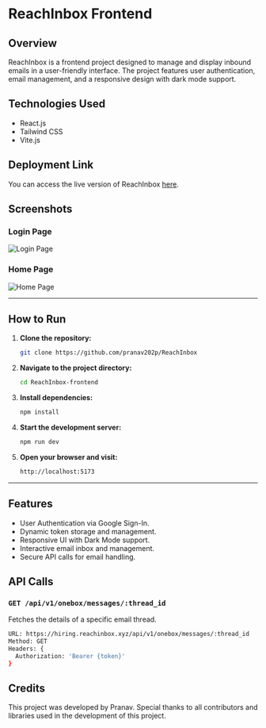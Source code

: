 # ReachInbox Frontend

## Overview
ReachInbox is a frontend project designed to manage and display inbound emails in a user-friendly interface. The project features user authentication, email management, and a responsive design with dark mode support.

## Technologies Used
- React.js
- Tailwind CSS
- Vite.js


## Deployment Link
You can access the live version of ReachInbox [here](https://reach-inbox-ecru.vercel.app/).

## Screenshots
### Login Page
![Login Page](link-to-your-screenshot1.png)

### Home Page
![Home Page](link-to-your-screenshot2.png)





---

## How to Run

1. **Clone the repository:**
   ```bash
   git clone https://github.com/pranav202p/ReachInbox
   ```

2. **Navigate to the project directory:**
   ```bash
   cd ReachInbox-frontend
   ```

3. **Install dependencies:**
   ```bash
   npm install
   ```

4. **Start the development server:**
   ```bash
   npm run dev
   ```

5. **Open your browser and visit:**
   ```bash
   http://localhost:5173
   ```

--- 



## Features
- User Authentication via Google Sign-In.
- Dynamic token storage and management.
- Responsive UI with Dark Mode support.
- Interactive email inbox and management.
- Secure API calls for email handling.
<!-- Add more features as needed -->

## API Calls
### `GET /api/v1/onebox/messages/:thread_id`
Fetches the details of a specific email thread.
```bash
URL: https://hiring.reachinbox.xyz/api/v1/onebox/messages/:thread_id
Method: GET
Headers: {
  Authorization: 'Bearer {token}'
}
```
<!-- Add more API calls as needed -->

## Credits
This project was developed by Pranav. Special thanks to all contributors and libraries used in the development of this project.
```
